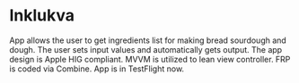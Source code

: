 # Inklukva
App allows the user to get ingredients list for making bread sourdough and dough. The user sets input values and automatically gets output. The app design is Apple HIG compliant. MVVM is utilized to lean view controller. FRP is coded via Combine. App is in TestFlight now.
